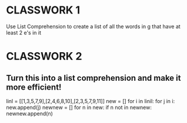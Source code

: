 # CLASSWORK 1

<p> Use List Comprehension to create a list of all the words in g that have at least 2 e's in it </p>

# CLASSWORK 2

## Turn this into a list comprehension and make it more efficient!


linl = [[1,3,5,7,9],[2,4,6,8,10],[2,3,5,7,9,11]]
new = []
for i in linil:
    for j in i:
        new.append(j)
newnew = []
for n in new:
    if n not in newnew:
        newnew.append(n)
